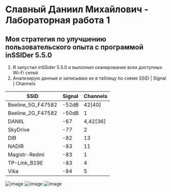 # Славный Даниил Михайлович - Лабораторная работа 1
## Моя стратегия по улучшению пользовательского опыта с программой inSSIDer 5.5.0

1. Я запустил inSSider 5.5.0 и выполнил сканирование всех доступных Wi-Fi сетей
2. Анализирую данные и записываю их в таблицу по схеме SSID | Signal | Channels

| SSID              | Signal | Channels |
|-------------------|--------|----------|
| Beeline_5G_F47582 | -52dB  | 42[40]   |
| Beeline_2G_F47582 | -50dB  | 1        |
| DANIIL            | -67    | 4,42[36] |
| SkyDrive          | -77    | 2        |
| DIR               | -82    | 13       |
| NADIR             | -83    | 11       |
| Magistr-Redmi     | -83    | 1        |
| TP-Link_B19E      | -83    | 4        |
| Vika              | -84    | 5        |





![image](https://github.com/user-attachments/assets/551af393-d473-4db8-bb28-fd43a2dd17e0)
![image](https://github.com/user-attachments/assets/e13464be-05f8-407c-b3ea-52521a188ce4)
![image](https://github.com/user-attachments/assets/af18a09b-2a35-4953-8989-3423c25c1aeb)
